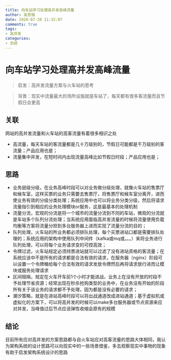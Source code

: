 ```yaml
---
title: 向车站学习处理高并发高峰流量
author: 高思强
date: 2020-07-20 11:32:07
comments: true
tags:
- 高并发
categories:
- 总结
---
```


# 向车站学习处理高并发高峰流量

> 启发：高并发流量方案与火车站的思考

> 背景：现实中流量最大的场所设施就是车站了，每天都有很多客流量而且节假日会更高

## 关联
网站的高并发流量和火车站的高客流量有着很多相识之处

- 高流量，每天车站的客流量都是几十万级别的，节假日可能都是千万级别的客流量；产品应用也是；
- 流量集中并发，在短时间内出现流量高峰比如节假日时段；产品应用也是；

## 思路
- 业务层级分级，在业务高峰时段可以对业务做分级处理，就像火车站的售票厅和候车室，这样买票的业务只需要去售票厅，将售票厅和候车室分离开，进而使业务有效的分级分类处理；系统应用中也可以将业务分类分级，然后将请求流量指引到相应的业务处理模块or服务，这是最基本的处理机制
- 流量分流，宏观的分流是将一个城市的流量分流到不同的车站，微观的分流就是车站多个队列分流处理；当系统应用面临高并发流量的时候将流量使用负载均衡等方案将流量分担到多台服务器上进而实现了流量分流的目的；
- 队列处理，火车站的所业务都必须排队处理，每个买票进站口都是需要排队处理的；系统应用的架构中使用队列中间件（kafka或mq或。。。）来将业务进行队列处理，可以将每个业务请求变的可控高效；
- 令牌过滤，火车站规定必须持票进站就可以过滤了没有进站资格的客流量；在系统应该中不是所有的请求都是合法有效的请求，在服务器（nginx）阶段可以设置一个令牌桶给每个合法有效的请求发放令牌然后再将请求放行进而让模块或服务处理请求
- 区间阻隔，规定在火车开车前1个小时才能进战，业务上在没有开放的时段不予处理节省资源；经常出现在秒杀抢购类型的业务中，在业务没有开始的阶段所有关于该业务的请求都不予处理，因为都是没有必要的请求；
- 潮汐策略，就是在进站高峰时段可以将出战通道改成进站通道；基于虚拟机或虚拟化的方案下，可以将高并发的时候可以make多台服务器或节点资源来应对并发，当峰值过后节点应该弹性收缩会原有的规模

## 结论
目前所有应对高并发的方案思路都与自火车站应对高客流量的思路大体相同，我认为架构系统的设计思路可以向现实中的一些场景借鉴，多去观察现实中事物的现象有助于启发架构系统设计的思路



